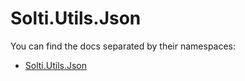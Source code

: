 # Solti.Utils.Json

You can find the docs separated by their namespaces:
- [Solti.Utils.Json](https://sholtee.github.io/router/doc/Solti.Utils.Json.html )